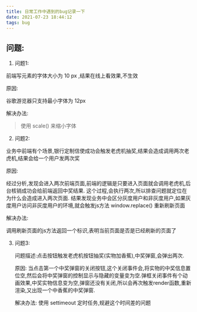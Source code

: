 ```yaml
---
title: 日常工作中遇到的bug记录一下
date: 2021-07-23 18:44:12
tags: bug
---
```


## 问题:

1. 问题1:

前端写元素的字体大小为 10 px ,结果在线上看效果,不生效

原因:

谷歌游览器只支持最小字体为 12px

解决办法:

> 使用 scale() 来缩小字体

2. 问题2:

业务中前端有个场景,银行定制信使成功会触发老虎机抽奖,结果会造成调用两次老虎机,结果会给一个用户发两次奖

原因:

经过分析,发现会进入两次前端页面,前端的逻辑是只要进入页面就会调用老虎机,后台核销成功会给前端返回中奖结果.
这个过程,会执行两次,所以排查问题就定位在为什么会造成进入两次页面.
结果发现业务中会区分灰度用户和非灰度用户,如果灰度用户访问非灰度用户的环境,就会触发js方法 window.replace()
重新刷新页面

解决办法:

调用刷新页面的js方法返回一个标识,表明当前页面是否是已经刷新的页面了  


3. 问题3: 

    问题描述:点击按钮触发老虎机按钮抽奖(实物加香蕉),中奖弹窗,会弹出两次.

    原因:
    当点击第一个中奖弹窗的关闭按钮,这个关闭事件会,将实物的中奖信息置位空,然后会将中奖弹窗的控制显示与隐藏的变量变为空.弹框关闭事件有个动画效果,中奖实物信息变为空,弹窗还没有关闭,所以会再次触发render函数,重新渲染,又出现一个中香蕉的中奖弹窗.

    解决办法:
    使用 settimeout 定时任务,规避这个时间差的问题